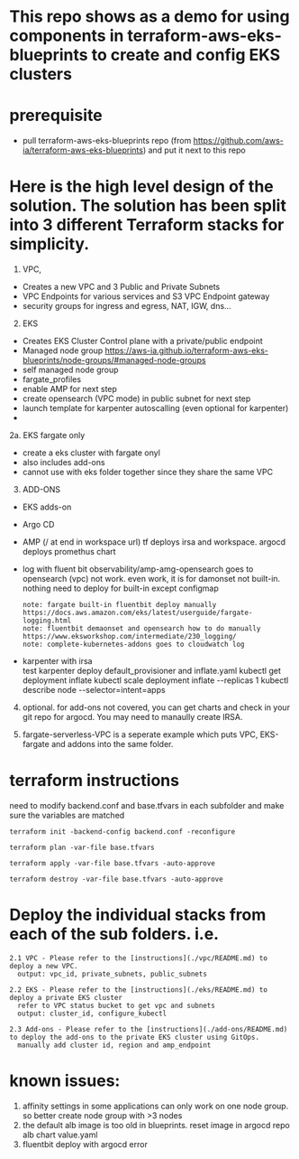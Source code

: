 # This repo shows as a demo for using components in terraform-aws-eks-blueprints to create and config EKS clusters  


# prerequisite 
- pull terraform-aws-eks-blueprints repo (from https://github.com/aws-ia/terraform-aws-eks-blueprints) and put it next to this repo 


# Here is the high level design of the solution. The solution has been split into 3 different Terraform stacks for simplicity.
1. VPC, 
 - Creates a new VPC and 3 Public and Private Subnets
 - VPC Endpoints for various services and S3 VPC Endpoint gateway
 - security groups for ingress and egress, NAT, IGW, dns...
2. EKS
 - Creates EKS Cluster Control plane with a private/public endpoint 
 - Managed node group     https://aws-ia.github.io/terraform-aws-eks-blueprints/node-groups/#managed-node-groups
 - self managed node group
 - fargate_profiles
 - enable AMP for next step
 - create opensearch (VPC mode) in public subnet for next step
 - launch template for karpenter autoscalling (even optional for karpenter)
 - 
2a. EKS fargate only
 - create a eks cluster with fargate onyl
 - also includes add-ons
 - cannot use with eks folder together since they share the same VPC

3. ADD-ONS
 - EKS adds-on
 - Argo CD 
 - AMP (/ at end in workspace url) tf deploys irsa and workspace. argocd deploys promethus chart
 - log with fluent bit
       observability/amp-amg-opensearch goes to opensearch (vpc) not work. even work, it is for damonset not built-in. nothing need to deploy for built-in except configmap

       
       note: fargate built-in fluentbit deploy manually https://docs.aws.amazon.com/eks/latest/userguide/fargate-logging.html
       note: fluentbit demaonset and opensearch how to do manually https://www.eksworkshop.com/intermediate/230_logging/
       note: complete-kubernetes-addons goes to cloudwatch log
 - karpenter with irsa  
     test karpenter deploy default_provisioner and inflate.yaml
     kubectl get deployment inflate 
     kubectl scale deployment inflate --replicas 1
     kubectl describe node --selector=intent=apps

4. optional. for add-ons not covered, you can get charts and check in your git repo for argocd. You may need to manaully create IRSA. 

5. fargate-serverless-VPC is a seperate example which puts VPC, EKS-fargate and addons into the same folder. 


# terraform instructions
need to modify backend.conf and base.tfvars in each subfolder and make sure the variables are matched

    terraform init -backend-config backend.conf -reconfigure

    terraform plan -var-file base.tfvars

    terraform apply -var-file base.tfvars -auto-approve

    terraform destroy -var-file base.tfvars -auto-approve  
    
# Deploy the individual stacks from each of the sub folders. i.e.
    2.1 VPC - Please refer to the [instructions](./vpc/README.md) to deploy a new VPC. 
      output: vpc_id, private_subnets, public_subnets

    2.2 EKS - Please refer to the [instructions](./eks/README.md) to deploy a private EKS cluster
      refer to VPC status bucket to get vpc and subnets
      output: cluster_id, configure_kubectl

    2.3 Add-ons - Please refer to the [instructions](./add-ons/README.md) to deploy the add-ons to the private EKS cluster using GitOps.
      manually add cluster id, region and amp_endpoint


# known issues:
1. affinity settings in some applications can only work on one node group. so better create node group with >3 nodes
2. the default alb image is too old in blueprints. reset image in argocd repo alb chart value.yaml
3. fluentbit deploy with argocd error
